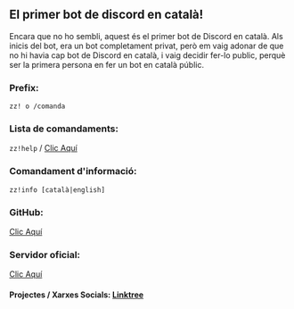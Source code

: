 ## El primer bot de discord en català!

Encara que no ho sembli, aquest &eacute;s el primer bot de Discord en catal&agrave;.
Als inicis del bot, era un bot completament privat, per&ograve; em vaig adonar de que no hi havia cap bot de Discord en catal&agrave;, i vaig decidir fer-lo public, perquè ser la primera persona en fer un bot en català públic.

### Prefix:
`zz! o /comanda`

### Lista de comandaments:
`zz!help` / [Clic Aquí](https://github.com/MrOrange9-JCT/Ezpezialet/wiki/Comandaments)

### Comandament d'informació:
`zz!info [català|english]`

### GitHub:
[Clic Aquí](https://github.com/MrOrange9-JCT/Ezpezialet/)

### Servidor oficial:
[Clic Aquí](https://discord.gg/HgW2GaR)

#### **Projectes / Xarxes Socials:** [Linktree](https://linkt.ee/MrOrange9JCT)
